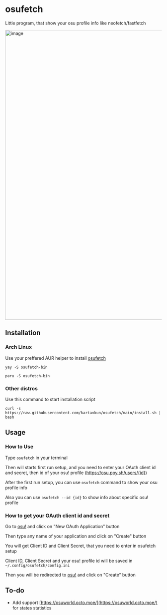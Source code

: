 # osufetch
Little program, that show your osu profile info like neofetch/fastfetch

<img width="657" height="928" alt="image" src="https://github.com/user-attachments/assets/a67844c6-0014-43cd-9f4e-1418bdf039d5" />

## Installation

### Arch Linux
Use your preffered AUR helper to install [osufetch](https://aur.archlinux.org/packages/osufetch-bin)
```
yay -S osufetch-bin
```
```
paru -S osufetch-bin
```

### Other distros
Use this command to start installation script
```
curl -s https://raw.githubusercontent.com/kartavkun/osufetch/main/install.sh | bash
```

## Usage

### How to Use
Type `osufetch` in your terminal

Then will starts first run setup, and you need to enter your OAuth client id and secret, then id of your osu! profile (https://osu.ppy.sh/users/{id})

After the first run setup, you can use `osufetch` command to show your osu profile info

Also you can use `osufetch --id {id}` to show info about specific osu! profile

### How to get your OAuth client id and secret
Go to [osu!](https://osu.ppy.sh/home/account/edit) and click on "New OAuth Application" button

Then type any name of your application and click on "Create" button

You will get Client ID and Client Secret, that you need to enter in osufetch setup

Client ID, Client Secret and your osu! profile id will be saved in `~/.config/osufetch/config.ini`

Then you will be redirected to [osu!](https://osu.ppy.sh/oauth/applications) and click on "Create" button

## To-do
- Add support [https://osuworld.octo.moe/](https://osuworld.octo.moe/) for states statistics
